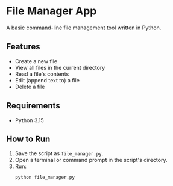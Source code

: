 # File Manager App

A basic command-line file management tool written in Python.

## Features
- Create a new file
- View all files in the current directory
- Read a file's contents
- Edit (append text to) a file
- Delete a file

## Requirements
- Python 3.15

## How to Run
1. Save the script as `file_manager.py`.
2. Open a terminal or command prompt in the script's directory.
3. Run:
   ```bash
   python file_manager.py
